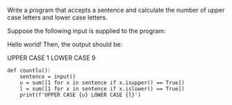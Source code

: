 Write a program that accepts a sentence and calculate the number of upper case letters and lower case letters.

Suppose the following input is supplied to the program:

Hello world!
Then, the output should be:

UPPER CASE 1
LOWER CASE 9

```
def countlu():
    sentence = input()
    u = sum([1 for x in sentence if x.isupper() == True])
    l = sum([1 for x in sentence if x.islower() == True])
    print(f'UPPER CASE {u} LOWER CASE {l}')

```
